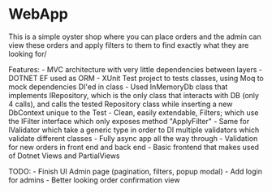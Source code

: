 # WebApp

This is a simple oyster shop where you can place orders and the admin can view these orders and apply filters to them to find exactly what they are looking for/

Features:
    - MVC architecture with very little dependencies between layers
    - DOTNET EF used as ORM
    - XUnit Test project to tests classes, using Moq to mock dependencies DI'ed in class
    - Used InMemoryDb class that implements IRepository, which is the only class that interacts with DB (only 4 calls), and calls the tested Repository class while inserting a new DbContext unique to the Test
    - Clean, easily extendable, Filters; which use the IFilter interface which only exposes method "ApplyFilter"
    - Same for IValidator<T>  which take a generic type in order to DI multiple validators which validate different classes
    - Fully async app all the way through
    - Validation for new orders in front end and back end
    - Basic frontend that makes used of Dotnet Views and PartialViews
    
TODO:
    - Finish UI Admin page (pagination, filters, popup modal)
    - Add login for admins
    - Better looking order confirmation view